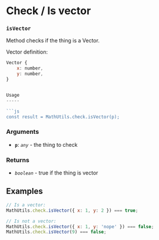 Check / Is vector
=================

### `isVector`

Method checks if the thing is a Vector.

Vector definition:

```js
Vector {
	x: number,
	y: number,
}


Usage
-----

```js
const result = MathUtils.check.isVector(p);
```


### Arguments

* **`p`**: *`any`* - the thing to check


### Returns

* *`boolean`* - true if the thing is vector


Examples
--------

```js
// Is a vector:
MathUtils.check.isVector({ x: 1, y: 2 }) === true;

// Is not a vector:
MathUtils.check.isVector({ x: 1, y: 'nope' }) === false;
MathUtils.check.isVector(9) === false;
```

